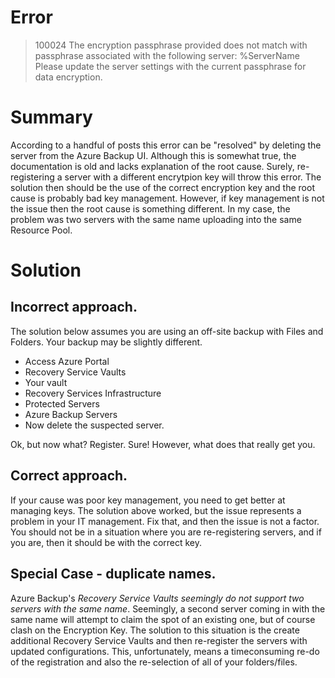 # Error
> 100024 The encryption passphrase provided does not match with passphrase associated with the following server: %ServerName Please update the server settings with the current passphrase for data encryption.

# Summary
According to a handful of posts this error can be "resolved" by deleting the server from the Azure Backup UI. Although this is somewhat true, the documentation is old and lacks explanation of the root cause.  Surely, re-registering a server with a different encrytpion key will throw this error. The solution then should be the use of the correct encryption key and the root cause is probably bad key management. However, if key management is not the issue then the root cause is something different. In my case, the problem was two servers with the same name uploading into the same Resource Pool.

# Solution
## Incorrect approach.
The solution below assumes you are using an off-site backup with Files and Folders. Your backup may be slightly different.  

- Access Azure Portal
- Recovery Service Vaults
- Your vault
- Recovery Services Infrastructure
- Protected Servers 
- Azure Backup Servers
- Now delete the suspected server.

Ok, but now what? Register. Sure! However, what does that really get you.

## Correct approach.

If your cause was poor key management, you need to get better at managing keys. The solution above worked, but the issue represents a problem in your IT management.  Fix that, and then the issue is not a factor. You should not be in a situation where you are re-registering servers, and if you are, then it should be with the correct key.  

## Special Case - duplicate names.

Azure Backup's *Recovery Service Vaults seemingly do not support two servers with the same name*.  Seemingly, a second server coming in with the same name will attempt to claim the spot of an existing one, but of course clash on the Encryption Key.  The solution to this situation is the create additional Recovery Service Vaults and then re-register the servers with updated configurations.  This, unfortunately, means a timeconsuming re-do of the registration and also the re-selection of all of your folders/files.  
